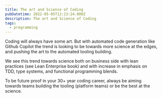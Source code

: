 ```yaml
---
title: The art and Science of Coding
pubDatetime: 2022-05-05T12:13:24.000Z
description: The art and Science of Coding
tags:
  - programming
---
```


Coding will always have some art. But with automated code generation like Github Copilot the trend
is looking to be towards more science at the edges, and pushing the art to the automated tooling
building.

We see this trend towards science both on business side with lean practices (see Lean Enterprise
book) and with increase in emphasis on TDD, type systems, and functional programming blends.

To be future proof in your 30+ year coding career, always be aiming towards teams building the
tooling (platform teams) or be the best at the science.
